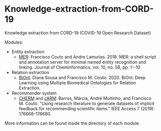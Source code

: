 # Knowledge-extraction-from-CORD-19
Knowledge extraction from CORD-19 (COVID-19 Open Research Dataset)

Modules:

- Entity extraction
    - [MER](https://github.com/lasigeBioTM/merpy): Francisco Couto and Andre Lamurias. 2018. MER: a shell script and annotation server for minimal named entity recognition and linking. Journal of Cheminformatics, vol. 10, no. 58, pp. 1--10
- Relation extraction
    - [BiOnt](https://github.com/lasigeBioTM/BiOnt): Diana Sousa and Francisco M. Couto. 2020. BiOnt: Deep Learning using Multiple Biomedical Ontologies for Relation Extraction.
- Recommender system
    - [CHERM](https://github.com/lasigeBioTM/CheRM) and [cARM](https://github.com/lasigeBioTM/cARM): Barros, Márcia, André Moitinho, and Francisco M. Couto. "Using research literature to generate datasets of implicit feedback for recommending scientific items." IEEE Access 7 (2019): 176668-176680.


More information can be found inside the directory of each module.

